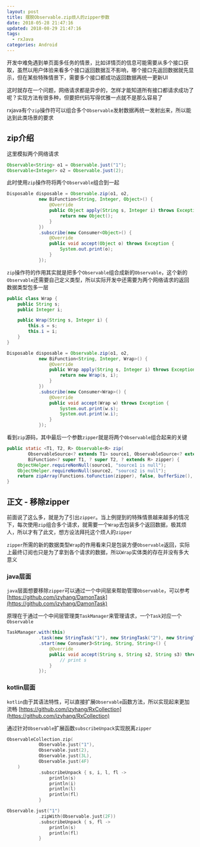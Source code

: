 ```yaml
---
layout: post
title: 摆脱Observable.zip烦人的zipper参数
date: 2018-05-28 21:47:16
updated: 2018-08-29 21:47:16
tags:
  - rxJava
categories: Android
---
```


开发中难免遇到单页面多任务的情景，比如详情页的信息可能需要从多个接口获取，虽然以用户体验来看多个接口返回数据互不影响，哪个接口先返回数据就先显示，但在某些特殊情景下，需要多个接口都成功返回数据再统一更新UI

这时就存在一个问题，网络请求都是异步的，怎样才能知道所有接口都请求成功了呢？实现方法有很多种，但要把代码写得优雅一点就不是那么容易了

rxjava有个`zip`操作符可以组合多个`Observable`发射数据再统一发射出来，所以能达到此类场景的要求

<!-- More -->

## zip介绍

这里模拟两个网络请求
```java
Observable<String> o1 = Observable.just("1");
Observable<Integer> o2 = Observable.just(2);
```

此时使用`zip`操作符将两个`Observable`组合到一起
```java
Disposable disposable = Observable.zip(o1, o2,
            new BiFunction<String, Integer, Object>() {
                @Override
                public Object apply(String s, Integer i) throws Exception {
                    return new Object();
                }
            })
            .subscribe(new Consumer<Object>() {
                @Override
                public void accept(Object o) throws Exception {
                    System.out.print(o);
                }
            });
```

`zip`操作符的作用其实就是把多个`Observable`组合成新的`Observable`，这个新的`Observable`还需要自己定义类型，所以实际开发中还需要为两个网络请求的返回数据类型包多一层
```java
public class Wrap {
    public String s;
    public Integer i;

    public Wrap(String s, Integer i) {
        this.s = s;
        this.i = i;
    }
}

Disposable disposable = Observable.zip(o1, o2,
            new BiFunction<String, Integer, Wrap>() {
                @Override
                public Wrap apply(String s, Integer i) throws Exception {
                    return new Wrap(s, i);
                }
            })
            .subscribe(new Consumer<Wrap>() {
                @Override
                public void accept(Wrap w) throws Exception {
                    System.out.print(w.s);
                    System.out.print(w.i);
                }
            });
```

看到`zip`源码，其中最后一个参数`zipper`就是将两个`Observable`组合起来的关键
```java
public static <T1, T2, R> Observable<R> zip(
        ObservableSource<? extends T1> source1, ObservableSource<? extends T2> source2,
        BiFunction<? super T1, ? super T2, ? extends R> zipper) {
    ObjectHelper.requireNonNull(source1, "source1 is null");
    ObjectHelper.requireNonNull(source2, "source2 is null");
    return zipArray(Functions.toFunction(zipper), false, bufferSize(), source1, source2);
}
```

## 正文 - 移除zipper

前面说了这么多，就是为了引出`zipper`。当上例提到的特殊情景越来越多的情况下，每次使用`zip`组合多个请求，就需要一个`Wrap`去包装多个返回数据，极其烦人，所以才有了此文，想方设法拜托这个烦人的`zipper`

`zipper`所需的新的数据类型`Wrap`的作用看来只是包装方便`Observable`返回，实际上最终订阅也只是为了拿到各个请求的数据，所以`Wrap`实体类的存在并没有多大意义

### java层面

`java`层面想要移除`zipper`可以通过一个中间层来帮助管理`Observable`，可以参考[https://github.com/izyhang/DamonTask](https://github.com/izyhang/DamonTask)

原理在于通过一个中间层管理类`TaskManager`来管理请求，一个`Task`对应一个`Observable`
```java
TaskManager.with(this)
            .task(new StringTask("1"), new StringTask("2"), new StringTask("3"))
            .start(new Consumer3<String, String, String>() {
                @Override
                public void accept(String s, String s2, String s3) throws Exception {
                    // print s
                }
            });
```

### kotlin层面

`kotlin`由于其语法特性，可以直接扩展`Observable`函数方法，所以实现起来更加流畅
[https://github.com/izyhang/RxCollection](https://github.com/izyhang/RxCollection)

通过针对`Observable`扩展函数`subscribeUnpack`实现脱离`zipper`
```kotlin
ObservableCollection.zip(
            Observable.just("1"),
            Observable.just(2),
            Observable.just(3L),
            Observable.just(4F)
    )
            .subscribeUnpack { s, i, l, fl ->
                println(s)
                println(i)
                println(l)
                println(fl)
            }

Observable.just("1")
            .zipWith(Observable.just(2F))
            .subscribeUnpack { s, fl ->
                println(s)
                println(fl)
            }
```
